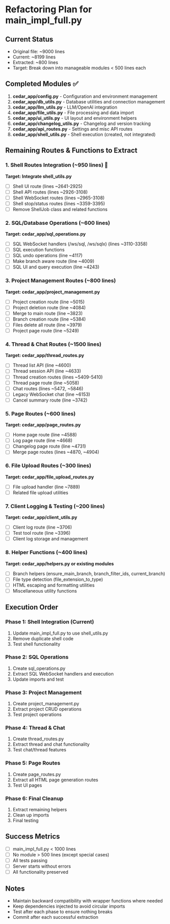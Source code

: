 # Refactoring Plan for main_impl_full.py

## Current Status
- Original file: ~9000 lines
- Current: ~8199 lines  
- Extracted: ~800 lines
- Target: Break down into manageable modules < 500 lines each

## Completed Modules ✅
1. **cedar_app/config.py** - Configuration and environment management
2. **cedar_app/db_utils.py** - Database utilities and connection management
3. **cedar_app/llm_utils.py** - LLM/OpenAI integration
4. **cedar_app/file_utils.py** - File processing and data import
5. **cedar_app/ui_utils.py** - UI layout and environment helpers
6. **cedar_app/changelog_utils.py** - Changelog and version tracking
7. **cedar_app/api_routes.py** - Settings and misc API routes
8. **cedar_app/shell_utils.py** - Shell execution (created, not integrated)

## Remaining Routes & Functions to Extract

### 1. Shell Routes Integration (~950 lines) 🚧
**Target: Integrate shell_utils.py**
- [ ] Shell UI route (lines ~2641-2925)
- [ ] Shell API routes (lines ~2926-3108)
- [ ] Shell WebSocket routes (lines ~2965-3108)
- [ ] Shell stop/status routes (lines ~3359-3395)
- [ ] Remove ShellJob class and related functions

### 2. SQL/Database Operations (~600 lines)
**Target: cedar_app/sql_operations.py**
- [ ] SQL WebSocket handlers (/ws/sql, /ws/sqlx) (lines ~3110-3358)
- [ ] SQL execution functions
- [ ] SQL undo operations (line ~4117)
- [ ] Make branch aware route (line ~4009)
- [ ] SQL UI and query execution (line ~4243)

### 3. Project Management Routes (~800 lines)
**Target: cedar_app/project_management.py**
- [ ] Project creation route (line ~5015)
- [ ] Project deletion route (line ~4084)
- [ ] Merge to main route (line ~3823)
- [ ] Branch creation route (line ~5384)
- [ ] Files delete all route (line ~3979)
- [ ] Project page route (line ~5249)

### 4. Thread & Chat Routes (~1500 lines)
**Target: cedar_app/thread_routes.py**
- [ ] Thread list API (line ~4600)
- [ ] Thread session API (line ~4633)
- [ ] Thread creation routes (lines ~5409-5410)
- [ ] Thread page route (line ~5058)
- [ ] Chat routes (lines ~5472, ~5846)
- [ ] Legacy WebSocket chat (line ~6153)
- [ ] Cancel summary route (line ~3742)

### 5. Page Routes (~600 lines)
**Target: cedar_app/page_routes.py**
- [ ] Home page route (line ~4588)
- [ ] Log page route (line ~4668)
- [ ] Changelog page route (line ~4731)
- [ ] Merge page routes (lines ~4870, ~4904)

### 6. File Upload Routes (~300 lines)
**Target: cedar_app/file_upload_routes.py**
- [ ] File upload handler (line ~7889)
- [ ] Related file upload utilities

### 7. Client Logging & Testing (~200 lines)
**Target: cedar_app/client_utils.py**
- [ ] Client log route (line ~3706)
- [ ] Test tool route (line ~3396)
- [ ] Client log storage and management

### 8. Helper Functions (~400 lines)
**Target: cedar_app/helpers.py or existing modules**
- [ ] Branch helpers (ensure_main_branch, branch_filter_ids, current_branch)
- [ ] File type detection (file_extension_to_type)
- [ ] HTML escaping and formatting utilities
- [ ] Miscellaneous utility functions

## Execution Order

### Phase 1: Shell Integration (Current)
1. Update main_impl_full.py to use shell_utils.py
2. Remove duplicate shell code
3. Test shell functionality

### Phase 2: SQL Operations
1. Create sql_operations.py
2. Extract SQL WebSocket handlers and execution
3. Update imports and test

### Phase 3: Project Management
1. Create project_management.py
2. Extract project CRUD operations
3. Test project operations

### Phase 4: Thread & Chat
1. Create thread_routes.py
2. Extract thread and chat functionality
3. Test chat/thread features

### Phase 5: Page Routes
1. Create page_routes.py
2. Extract all HTML page generation routes
3. Test UI pages

### Phase 6: Final Cleanup
1. Extract remaining helpers
2. Clean up imports
3. Final testing

## Success Metrics
- [ ] main_impl_full.py < 1000 lines
- [ ] No module > 500 lines (except special cases)
- [ ] All tests passing
- [ ] Server starts without errors
- [ ] All functionality preserved

## Notes
- Maintain backward compatibility with wrapper functions where needed
- Keep dependencies injected to avoid circular imports
- Test after each phase to ensure nothing breaks
- Commit after each successful extraction
